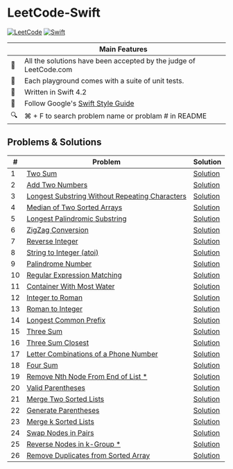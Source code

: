 # LeetCode-Swift

[![LeetCode](https://img.shields.io/badge/Leet-Code-brightgreen.svg?longCache=true)](https://leetcode.com)
[![Swift](https://img.shields.io/badge/Swift-4.2-orange.svg?longCache=true)](https://swift.org)

|  | Main Features  |
---|-----------------
💯 | All the solutions have been accepted by the judge of LeetCode.com
🎯 | Each playground comes with a suite of unit tests.
🐥 | Written in Swift 4.2
💎 | Follow Google's [Swift Style Guide](https://google.github.io/swift/)
🔍 | ⌘ + F to search problem name or problam # in README


## Problems & Solutions

 \# | Problem  | Solution
----|----------|------
1 | [Two Sum](https://leetcode.com/problems/two-sum/description/) | [Solution](https://github.com/zhubofei/LeetCode-Swift/blob/master/001-two-sum.playground/Contents.swift)
2 | [Add Two Numbers](https://leetcode.com/problems/add-two-numbers/description/) | [Solution](https://github.com/zhubofei/LeetCode-Swift/blob/master/002-add-two-numbers.playground/Contents.swift)
3 | [Longest Substring Without Repeating Characters](https://leetcode.com/problems/longest-substring-without-repeating-characters/description/) | [Solution](https://github.com/zhubofei/LeetCode-Swift/blob/master/003-longest-substring-without-repeating-characters.playground/Contents.swift)
4 | [Median of Two Sorted Arrays](https://leetcode.com/problems/median-of-two-sorted-arrays/description/) | [Solution](https://github.com/zhubofei/LeetCode-Swift/blob/master/004-median-of-two-sorted-arrays.playground/Contents.swift)
5 | [Longest Palindromic Substring](https://leetcode.com/problems/longest-palindromic-substring/description/) | [Solution](https://github.com/zhubofei/LeetCode-Swift/blob/master/005-longest-palindromic-substring.playground/Contents.swift)
6 | [ZigZag Conversion](https://leetcode.com/problems/zigzag-conversion/description/) | [Solution](https://github.com/zhubofei/LeetCode-Swift/blob/master/006-zigzag-conversion.playground/Contents.swift)
7 | [Reverse Integer](https://leetcode.com/problems/reverse-integer/description/) | [Solution](https://github.com/zhubofei/LeetCode-Swift/blob/master/007-reverse-integer.playground/Contents.swift)
8 | [String to Integer (atoi)](https://leetcode.com/problems/string-to-integer-atoi/description/) | [Solution](https://github.com/zhubofei/LeetCode-Swift/blob/master/008-string-to-integer.playground/Contents.swift)
9 | [Palindrome Number](https://leetcode.com/problems/palindrome-number/description/) | [Solution](https://github.com/zhubofei/LeetCode-Swift/blob/master/009-palindrome-number.playground/Contents.swift)
10 | [Regular Expression Matching](https://leetcode.com/problems/regular-expression-matching/description/) | [Solution](https://github.com/zhubofei/LeetCode-Swift/blob/master/010-regular-expression-matching.playground/Contents.swift)
11 | [Container With Most Water](https://leetcode.com/problems/container-with-most-water/description/) | [Solution](https://github.com/zhubofei/LeetCode-Swift/blob/master/011-container-with-most-water.playground/Contents.swift)
12 | [Integer to Roman](https://leetcode.com/problems/integer-to-roman/description/) | [Solution](https://github.com/zhubofei/LeetCode-Swift/blob/master/012-integer-to-roman.playground/Contents.swift)
13 | [Roman to Integer](https://leetcode.com/problems/roman-to-integer/description/) | [Solution](https://github.com/zhubofei/LeetCode-Swift/blob/master/013-roman-to-integer.playground/Contents.swift)
14 | [Longest Common Prefix](https://leetcode.com/problems/longest-common-prefix/description/) | [Solution](https://github.com/zhubofei/LeetCode-Swift/blob/master/014-longest-common-prefix.playground/Contents.swift)
15 | [Three Sum](https://leetcode.com/problems/3sum/description/) | [Solution](https://github.com/zhubofei/LeetCode-Swift/blob/master/015-3sum.playground/Contents.swift)
16 | [Three Sum Closest](https://leetcode.com/problems/3sum-closest/description/) | [Solution](https://github.com/zhubofei/LeetCode-Swift/blob/master/016-3sum-closest.playground/Contents.swift)
17 | [Letter Combinations of a Phone Number](https://leetcode.com/problems/letter-combinations-of-a-phone-number/description/) | [Solution](https://github.com/zhubofei/LeetCode-Swift/blob/master/017-letter-combinations-of-a-phone-number.playground/Contents.swift)
18 | [Four Sum](https://leetcode.com/problems/4sum/description/) | [Solution](https://github.com/zhubofei/LeetCode-Swift/blob/master/018-4sum.playground/Contents.swift)
19 | [Remove Nth Node From End of List \*](https://leetcode.com/problems/remove-nth-node-from-end-of-list/description/) | [Solution](https://github.com/zhubofei/LeetCode-Swift/blob/master/019-remove-nth-node-from-end-of-list.playground/Contents.swift)
20 | [Valid Parentheses](https://leetcode.com/problems/valid-parentheses/description/) | [Solution](https://github.com/zhubofei/LeetCode-Swift/blob/master/020-valid-parentheses.playground/Contents.swift)
21 | [Merge Two Sorted Lists](https://leetcode.com/problems/merge-two-sorted-lists/description/) | [Solution](https://github.com/zhubofei/LeetCode-Swift/blob/master/021-merge-two-sorted-lists.playground/Contents.swift)
22 | [Generate Parentheses](https://leetcode.com/problems/generate-parentheses/description/) | [Solution](https://github.com/zhubofei/LeetCode-Swift/blob/master/022-generate-parentheses.playground/Contents.swift)
23 | [Merge k Sorted Lists](https://leetcode.com/problems/merge-k-sorted-lists/description/) | [Solution](https://github.com/zhubofei/LeetCode-Swift/blob/master/023-merge-k-sorted-lists.playground/Contents.swift)
24 | [Swap Nodes in Pairs](https://leetcode.com/problems/swap-nodes-in-pairs/description/) | [Solution](https://github.com/zhubofei/LeetCode-Swift/blob/master/024-swap-nodes-in-pairs.playground/Contents.swift)
25 | [Reverse Nodes in k-Group \*](https://leetcode.com/problems/reverse-nodes-in-k-group/description/) | [Solution](https://github.com/zhubofei/LeetCode-Swift/blob/master/025-reverse-nodes-in-k-group.playground/Contents.swift)
26 | [Remove Duplicates from Sorted Array](https://leetcode.com/problems/remove-duplicates-from-sorted-array/description/) | [Solution](https://github.com/zhubofei/LeetCode-Swift/blob/master/026-remove-duplicates-from-sorted-array.playground/Contents.swift)
